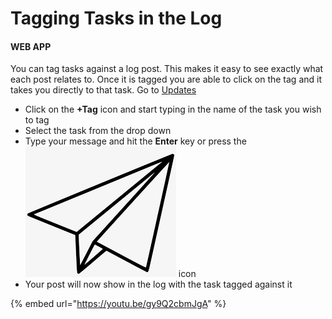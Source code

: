 # Tagging Tasks in the Log

#### WEB APP

You can tag tasks against a log post. This makes it easy to see exactly what each post relates to. Once it is tagged you are able to click on the tag and it takes you directly to that task. Go to [Updates](./)

* Click on the **+Tag** icon and start typing in the name of the task you wish to tag
* Select the task from the drop down
* Type your message and hit the **Enter** key or press the![Image Placeholder](<../../.gitbook/assets/paper airplane icon.png>) icon
* Your post will now show in the log with the task tagged against it

{% embed url="https://youtu.be/gy9Q2cbmJgA" %}

